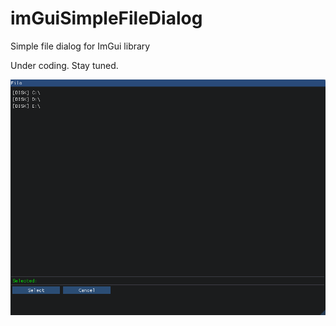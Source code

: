 # imGuiSimpleFileDialog
Simple file dialog for ImGui library 

Under coding. Stay tuned.

![](FileDialog.gif)
